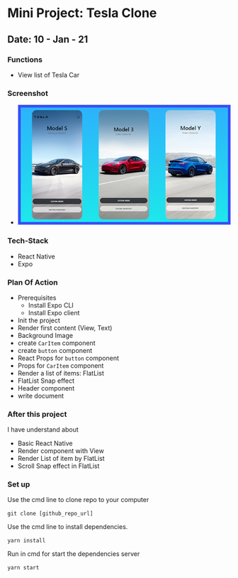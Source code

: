 # Mini Project: Tesla Clone

## Date: 10 - Jan - 21

### Functions

- View list of Tesla Car

### Screenshot

- <img src="./template-project-img.png" alt="screenshot"/>

### Tech-Stack

- React Native
- Expo

### Plan Of Action

- Prerequisites
  - Install Expo CLI
  - Install Expo client
- Init the project
- Render first content (View, Text)
- Background Image
- create `CarItem` component
- create `button` component
- React Props for `button` component
- Props for `CarItem` component
- Render a list of items: FlatList
- FlatList Snap effect
- Header component
- write document

### After this project

I have understand about

- Basic React Native
- Render component with View
- Render List of item by FlatList
- Scroll Snap effect in FlatList

### Set up

Use the cmd line to clone repo to your computer

```
git clone [github_repo_url]
```

Use the cmd line to install dependencies.

```
yarn install
```

Run in cmd for start the dependencies server

```
yarn start
```

